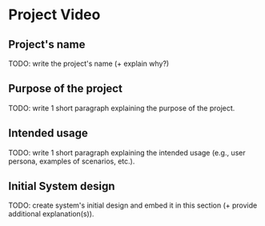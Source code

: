 # Project Video

## Project's name

TODO: write the project's name (+ explain why?)

## Purpose of the project

TODO: write 1 short paragraph explaining the purpose of the project.

## Intended usage

TODO: write 1 short paragraph explaining the intended usage (e.g., user persona, examples of scenarios, etc.).

## Initial System design

TODO: create system's initial design and embed it in this section (+ provide additional explanation(s)).

